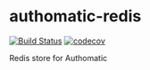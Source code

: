 # authomatic-redis
[![Build Status](https://travis-ci.com/wearereasonablepeople/authomatic-redis.svg?token=yQTBKvDF8NXw5WvCpzqf&branch=master)](https://travis-ci.com/wearereasonablepeople/authomatic-redis)
[![codecov](https://codecov.io/gh/wearereasonablepeople/authomatic-redis/branch/master/graph/badge.svg?token=Bh9Dku3el1)](https://codecov.io/gh/wearereasonablepeople/authomatic-redis)

Redis store for Authomatic
